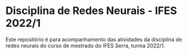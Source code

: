 # Disciplina de Redes Neurais - IFES 2022/1

Este repositório é para acompanhamento das atividades da disciplina de redes neurais do curso de mestrado do IFES Serra, turma 2022/1.
